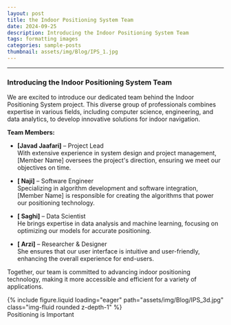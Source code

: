 ```yaml
---
layout: post
title: the Indoor Positioning System Team
date: 2024-09-25 
description: Introducing the Indoor Positioning System Team
tags: formatting images
categories: sample-posts
thumbnail: assets/img/Blog/IPS_1.jpg
---
```



---

### Introducing the Indoor Positioning System Team

We are excited to introduce our dedicated team behind the Indoor Positioning System project. This diverse group of professionals combines expertise in various fields, including computer science, engineering, and data analytics, to develop innovative solutions for indoor navigation.

**Team Members:**

- **[Javad Jaafari]** – Project Lead  
  With extensive experience in system design and project management, [Member Name] oversees the project's direction, ensuring we meet our objectives on time.

- **[ Naji]** – Software Engineer  
  Specializing in algorithm development and software integration, [Member Name] is responsible for creating the algorithms that power our positioning technology.

- **[  Saghi]** – Data Scientist  
 He brings expertise in data analysis and machine learning, focusing on optimizing our models for accurate positioning.

- **[  Arzi]** – Researcher & Designer  
  She ensures that our user interface is intuitive and user-friendly, enhancing the overall experience for end-users.

Together, our team is committed to advancing indoor positioning technology, making it more accessible and efficient for a variety of applications. 


<div class="row mt-3">
    <div class="col-sm mt-3 mt-md-0">
        {% include figure.liquid loading="eager" path="assets/img/Blog/IPS_3d.jpg" class="img-fluid rounded z-depth-1" %}
    </div>
</div>
<div class="caption">
Positioning is Important    
</div>
